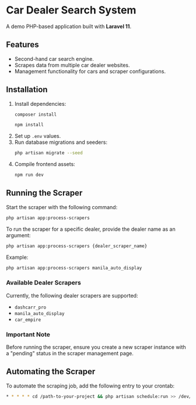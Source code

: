 # Car Dealer Search System

A demo PHP-based application built with **Laravel 11**.

## Features

- Second-hand car search engine.
- Scrapes data from multiple car dealer websites.
- Management functionality for cars and scraper configurations.

## Installation

1. Install dependencies:
   ```bash
   composer install
   ```
   ```bash
   npm install
   ```
2. Set up `.env` values.
3. Run database migrations and seeders:
   ```bash
   php artisan migrate --seed
   ```
5. Compile frontend assets:
   ```bash
   npm run dev
   ```

## Running the Scraper

Start the scraper with the following command:
```bash
php artisan app:process-scrapers
```

To run the scraper for a specific dealer, provide the dealer name as an argument:
```bash
php artisan app:process-scrapers {dealer_scraper_name}
```
Example:
```bash
php artisan app:process-scrapers manila_auto_display
```

### Available Dealer Scrapers

Currently, the following dealer scrapers are supported:
- `dashcarr_pro`
- `manila_auto_display`
- `car_empire`

### Important Note

Before running the scraper, ensure you create a new scraper instance with a "pending" status in the scraper management page.

## Automating the Scraper

To automate the scraping job, add the following entry to your crontab:
```bash
* * * * * cd /path-to-your-project && php artisan schedule:run >> /dev/null 2>&1
